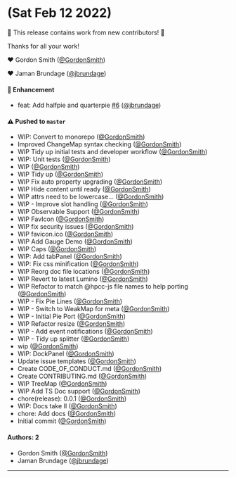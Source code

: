 # (Sat Feb 12 2022)

:tada: This release contains work from new contributors! :tada:

Thanks for all your work!

:heart: Gordon Smith ([@GordonSmith](https://github.com/GordonSmith))

:heart: Jaman Brundage ([@jbrundage](https://github.com/jbrundage))

#### 🚀 Enhancement

- feat: Add halfpie and quarterpie [#6](https://github.com/GordonSmith/hpcc-js-wc/pull/6) ([@jbrundage](https://github.com/jbrundage))

#### ⚠️ Pushed to `master`

- WIP: Convert to monorepo ([@GordonSmith](https://github.com/GordonSmith))
- Improved ChangeMap syntax checking ([@GordonSmith](https://github.com/GordonSmith))
- WIP Tidy up initial tests and developer workflow ([@GordonSmith](https://github.com/GordonSmith))
- WIP: Unit tests ([@GordonSmith](https://github.com/GordonSmith))
- WIP ([@GordonSmith](https://github.com/GordonSmith))
- WIP Tidy up ([@GordonSmith](https://github.com/GordonSmith))
- WIP Fix auto property upgrading ([@GordonSmith](https://github.com/GordonSmith))
- WIP Hide content until ready ([@GordonSmith](https://github.com/GordonSmith))
- WIP attrs need to be lowercase... ([@GordonSmith](https://github.com/GordonSmith))
- WIP - Improve slot handling ([@GordonSmith](https://github.com/GordonSmith))
- WIP Observable Support ([@GordonSmith](https://github.com/GordonSmith))
- WIP FavIcon ([@GordonSmith](https://github.com/GordonSmith))
- WIP fix security issues ([@GordonSmith](https://github.com/GordonSmith))
- WIP favicon.ico ([@GordonSmith](https://github.com/GordonSmith))
- WIP Add Gauge Demo ([@GordonSmith](https://github.com/GordonSmith))
- WIP Caps ([@GordonSmith](https://github.com/GordonSmith))
- WIP: Add tabPanel ([@GordonSmith](https://github.com/GordonSmith))
- WIP: Fix css minification ([@GordonSmith](https://github.com/GordonSmith))
- WIP Reorg doc file locations ([@GordonSmith](https://github.com/GordonSmith))
- WIP Revert to latest Lumino ([@GordonSmith](https://github.com/GordonSmith))
- WIP Refactor to match @hpcc-js file names to help porting ([@GordonSmith](https://github.com/GordonSmith))
- WIP - Fix Pie Lines ([@GordonSmith](https://github.com/GordonSmith))
- WIP - Switch to WeakMap for meta ([@GordonSmith](https://github.com/GordonSmith))
- WIP - Initial Pie Port ([@GordonSmith](https://github.com/GordonSmith))
- WIP Refactor resize ([@GordonSmith](https://github.com/GordonSmith))
- WIP - Add event notifications ([@GordonSmith](https://github.com/GordonSmith))
- WIP - Tidy up splitter ([@GordonSmith](https://github.com/GordonSmith))
- wip ([@GordonSmith](https://github.com/GordonSmith))
- WIP: DockPanel ([@GordonSmith](https://github.com/GordonSmith))
- Update issue templates ([@GordonSmith](https://github.com/GordonSmith))
- Create CODE_OF_CONDUCT.md ([@GordonSmith](https://github.com/GordonSmith))
- Create CONTRIBUTING.md ([@GordonSmith](https://github.com/GordonSmith))
- WIP TreeMap ([@GordonSmith](https://github.com/GordonSmith))
- WIP Add TS Doc support ([@GordonSmith](https://github.com/GordonSmith))
- chore(release): 0.0.1 ([@GordonSmith](https://github.com/GordonSmith))
- WIP: Docs take II ([@GordonSmith](https://github.com/GordonSmith))
- chore: Add docs ([@GordonSmith](https://github.com/GordonSmith))
- Initial commit ([@GordonSmith](https://github.com/GordonSmith))

#### Authors: 2

- Gordon Smith ([@GordonSmith](https://github.com/GordonSmith))
- Jaman Brundage ([@jbrundage](https://github.com/jbrundage))

---

